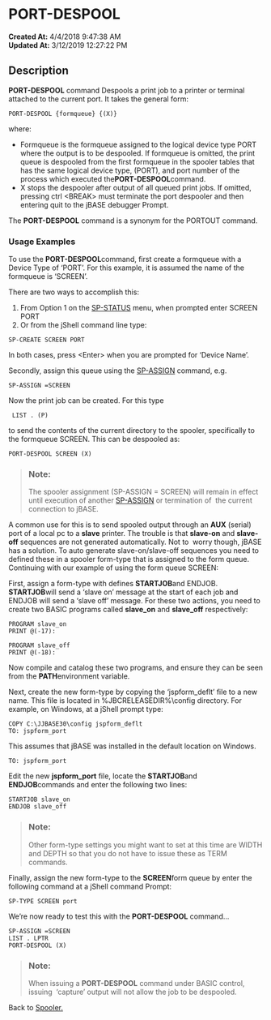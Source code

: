 # PORT-DESPOOL

**Created At:** 4/4/2018 9:47:38 AM  
**Updated At:** 3/12/2019 12:27:22 PM  


## Description 

**PORT-DESPOOL** command Despools a print job to a printer or terminal attached to the current port. It takes the general form:

```
PORT-DESPOOL {formqueue} {(X)}
```

where:

- Formqueue is the formqueue assigned to the logical device type PORT where the output is to be despooled.
If formqueue is omitted, the print queue is despooled from the first formqueue in the spooler tables that has the same logical device type, (PORT), and port number of the process which executed the**PORT-DESPOOL**command.
- X stops the despooler after output of all queued print jobs. If omitted, pressing ctrl &lt;BREAK&gt; must terminate the port despooler and then entering quit to the jBASE debugger Prompt.


The **PORT-DESPOOL** command is a synonym for the PORTOUT command.



### Usage Examples

To use the **PORT-DESPOOL**command, first create a formqueue with a Device Type of ‘PORT’. For this example, it is assumed the name of the formqueue is ‘SCREEN’.

There are two ways to accomplish this:

1. From Option 1 on the [SP-STATUS](306265-untitled-question) menu, when prompted enter SCREEN PORT
2. Or from the jShell command line type:


```
SP-CREATE SCREEN PORT
```

In both cases, press &lt;Enter&gt; when you are prompted for ‘Device Name’.

Secondly, assign this queue using the [SP-ASSIGN](306225-sp-assign) command, e.g.

```
SP-ASSIGN =SCREEN
```

Now the print job can be created. For this type

```
 LIST . (P)
```

to send the contents of the current directory to the spooler, specifically to the formqueue SCREEN. This can be despooled as:

```
PORT-DESPOOL SCREEN (X)
```




> ### Note:
> 
> The spooler assignment (SP-ASSIGN = SCREEN) will remain in effect until execution of another [SP-ASSIGN](306225-sp-assign) or termination of  the current connection to jBASE.


A common use for this is to send spooled output through an **AUX** (serial) port of a local pc to a **slave** printer. The trouble is that **slave-on** and **slave-off** sequences are not generated automatically. Not to  worry though, jBASE has a solution. To auto generate slave-on/slave-off sequences you need to defined these in a spooler form-type that is assigned to the form queue. Continuing with our example of using the form queue SCREEN:

First, assign a form-type with defines **STARTJOB**and ENDJOB. **STARTJOB**will send a ‘slave on’ message at the start of each job and ENDJOB will send a ‘slave off’ message. For these two actions, you need to create two BASIC programs called **slave\_on** and **slave\_off** respectively:

```
PROGRAM slave_on
PRINT @(-17):
```

```
PROGRAM slave_off
PRINT @(-18):
```

Now compile and catalog these two programs, and ensure they can be seen from the **PATH**environment variable.

Next, create the new form-type by copying the ‘jspform\_deflt’ file to a new name. This file is located in %JBCRELEASEDIR%\config directory. For example, on Windows, at a jShell prompt type:

```
COPY C:\JJBASE30\config jspform_deflt
TO: jspform_port
```

This assumes that jBASE was installed in the default location on Windows.

```
TO: jspform_port
```

Edit the new **jspform\_port** file, locate the **STARTJOB**and **ENDJOB**commands and enter the following two lines:

```
STARTJOB slave_on
ENDJOB slave_off
```




> ### Note: 
> 
> Other form-type settings you might want to set at this time are WIDTH and DEPTH so that you do not have to issue these as TERM commands.




Finally, assign the new form-type to the **SCREEN**form queue by enter the following command at a jShell command Prompt:

```
SP-TYPE SCREEN port
```

We’re now ready to test this with the **PORT-DESPOOL** command...

```
SP-ASSIGN =SCREEN
LIST . LPTR
PORT-DESPOOL (X)
```




> ### Note:
> 
> When issuing a **PORT-DESPOOL** command under BASIC control, issuing  ‘capture’ output will not allow the job to be despooled.




Back to [Spooler.](jbase-spooler)



